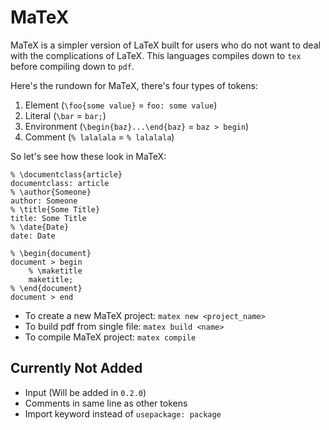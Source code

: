 # MaTeX 
MaTeX is a simpler version of LaTeX built for users who do not want to deal with 
the complications of LaTeX. This languages compiles down to `tex` before compiling down to 
`pdf`. 

Here's the rundown for MaTeX, there's four types of tokens: 
1. Element (`\foo{some value}` = `foo: some value`)
2. Literal (`\bar` = `bar;`)
3. Environment (`\begin{baz}...\end{baz}` = `baz > begin`)
4. Comment (`% lalalala` = `% lalalala`)

So let's see how these look in MaTeX: 

```matex
% \documentclass{article}
documentclass: article
% \author{Someone}
author: Someone 
% \title{Some Title}
title: Some Title
% \date{Date}
date: Date

% \begin{document}
document > begin
    % \maketitle
    maketitle;
% \end{document}
document > end   
```

- To create a new MaTeX project: `matex new <project_name>`
- To build pdf from single file: `matex build <name>`
- To compile MaTeX project: `matex compile`
  
## Currently Not Added 

- Input (Will be added in `0.2.0`)
- Comments in same line as other tokens 
- Import keyword instead of `usepackage: package`